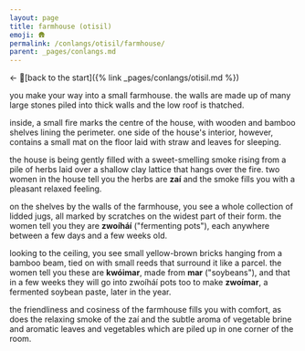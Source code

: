 ```yaml
---
layout: page
title: farmhouse (otisil)
emoji: 🛖
permalink: /conlangs/otisil/farmhouse/
parent: _pages/conlangs.md
---
```

← 🚶[back to the start]({% link _pages/conlangs/otisil.md %})

you make your way into a small farmhouse. the walls are made up of many large stones piled into thick walls and the low roof is thatched.

inside, a small fire marks the centre of the house, with wooden and bamboo shelves lining the perimeter. one side of the house's interior, however, contains a small mat on the floor laid with straw and leaves for sleeping.

the house is being gently filled with a sweet-smelling smoke rising from a pile of herbs laid over a shallow clay lattice that hangs over the fire. two women in the house tell you the herbs are **zaí** and the smoke fills you with a pleasant relaxed feeling.

on the shelves by the walls of the farmhouse, you see a whole collection of lidded jugs, all marked by scratches on the widest part of their form. the women tell you they are **zwoíháí** ("fermenting pots"), each anywhere between a few days and a few weeks old.

looking to the ceiling, you see small yellow-brown bricks hanging from a bamboo beam, tied on with small reeds that surround it like a parcel. the women tell you these are **kwóimar**, made from **mar** ("soybeans"), and that in a few weeks they will go into zwoíháí pots too to make **zwoímar**, a fermented soybean paste, later in the year.

the friendliness and cosiness of the farmhouse fills you with comfort, as does the relaxing smoke of the zaí and the subtle aroma of vegetable brine and aromatic leaves and vegetables which are piled up in one corner of the room.